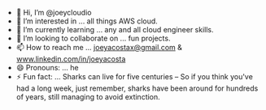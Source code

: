 - 👋 Hi, I’m @joeycloudio
- 👀 I’m interested in ... all things AWS cloud.
- 🌱 I’m currently learning ... any and all cloud engineer skills.
- 💞️ I’m looking to collaborate on ... fun projects.
- 📫 How to reach me ... joeyacostax@gmail.com & www.linkedin.com/in/joeyacosta
- 😄 Pronouns: ... he
- ⚡ Fun fact: ... Sharks can live for five centuries – So if you think you've had a long week, just remember, sharks have been around for hundreds of years, still managing to avoid extinction.

<!---
joeycloudio/joeycloudio is a ✨ special ✨ repository because its `README.md` (this file) appears on your GitHub profile.
You can click the Preview link to take a look at your changes.
--->
